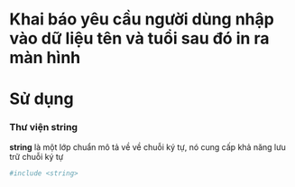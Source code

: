 # Khai báo yêu cầu người dùng nhập vào dữ liệu tên và tuổi sau đó in ra màn hình

# Sử dụng

### Thư viện string
<b>string</b> là một lớp chuẩn mô tả về về chuỗi ký tự, nó cung cấp khả năng lưu trữ chuỗi ký tự

```sh
#include <string>
```
